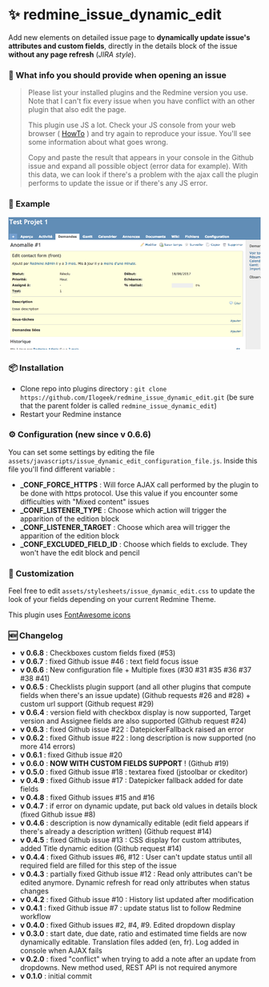 # ✨  redmine_issue_dynamic_edit

Add new elements on detailed issue page to **dynamically update issue's attributes and custom fields**, directly in the details block of the issue **without any page refresh** (*JIRA style*).


### 🔴  What info you should provide when opening an issue
>Please list your installed plugins and the Redmine version you use. Note that I can't fix every issue when you have conflict with an other plugin that also edit the page.
>
>This plugin use JS a lot. Check your JS console from your web browser ( [HowTo](https://webmasters.stackexchange.com/a/77337) ) and try again to reproduce your issue. You'll see some information about what goes wrong. 
>
>Copy and paste the result that appears in your console in the Github issue and expand all possible object (error data for example). With this data, we can look if there's a problem with the ajax call the plugin performs to update the issue or if there's any JS error.

### 🔎  Example

![Gif that represents dynamic edition of field from the detailled issue's view](/doc/edit.gif)

### 📦  Installation

* Clone repo into plugins directory : `git clone https://github.com/Ilogeek/redmine_issue_dynamic_edit.git` (be sure that the parent folder is called `redmine_issue_dynamic_edit`)
* Restart your Redmine instance

### ⚙  Configuration (new since v 0.6.6)

You can set some settings by editing the file `assets/javascripts/issue_dynamic_edit_configuration_file.js`. Inside this file you'll find different variable :
* **\_CONF\_FORCE\_HTTPS** : Will force AJAX call performed by the plugin to be done with https protocol. Use this value if you encounter some difficulties with "Mixed content" issues
* **\_CONF\_LISTENER\_TYPE** : Choose which action will trigger the apparition of the edition block
* **\_CONF\_LISTENER\_TARGET** : Choose which area will trigger the apparition of the edition block
* **\_CONF\_EXCLUDED\_FIELD\_ID** : Choose which fields to exclude. They won't have the edit block and pencil

### 🎨  Customization

Feel free to edit `assets/stylesheets/issue_dynamic_edit.css` to update the look of your fields depending on your current Redmine Theme. 

This plugin uses [FontAwesome icons](http://fontawesome.io/)

### 🆕  Changelog

* **v 0.6.8** : Checkboxes custom fields fixed (#53)
* **v 0.6.7** : fixed Github issue #46 : text field focus issue
* **v 0.6.6** : New configuration file + Multiple fixes (#30 #31 #35 #36 #37 #38 #41)
* **v 0.6.5** : Checklists plugin support (and all other plugins that compute fields when there's an issue update) (Github requests #26 and #28) + custom url support (Github request #29)
* **v 0.6.4** : version field with checkbox display is now supported, Target version and Assignee fields are also supported (Github request #24)
* **v 0.6.3** : fixed Github issue #22 : DatepickerFallback raised an error
* **v 0.6.2** : fixed Github issue #22 : long description is now supported (no more 414 errors)
* **v 0.6.1** : fixed Github issue #20
* **v 0.6.0** : **NOW WITH CUSTOM FIELDS SUPPORT** ! (Github #19)
* **v 0.5.0** : fixed Github issue #18 : textarea fixed (jstoolbar or ckeditor)
* **v 0.4.9** : fixed Github issue #17 : Datepicker fallback added for date fields
* **v 0.4.8** : fixed Github issues #15 and #16
* **v 0.4.7** : if error on dynamic update, put back old values in details block (fixed Github issue #8)
* **v 0.4.6** : description is now dynamically editable (edit field appears if there's already a description written) (Github request #14)
* **v 0.4.5** : fixed Github issue #13 : CSS display for custom attributes, added Title dynamic edition (Github request #14)
* **v 0.4.4** : fixed Github issues #6, #12 : User can't update status until all required field are filled for this step of the issue
* **v 0.4.3** : partially fixed Github issue #12 : Read only attributes can't be edited anymore. Dynamic refresh for read only attributes when status changes
* **v 0.4.2** : fixed Github issue #10 : History list updated after modification
* **v 0.4.1** : fixed Github issue #7 : update status list to follow Redmine workflow
* **v 0.4.0** : fixed Github issues #2, #4, #9. Edited dropdown display
* **v 0.3.0** : start date, due date, ratio and estimated time fields are now dynamically editable. Translation files added (en, fr). Log added in console when AJAX fails
* **v 0.2.0** : fixed "conflict" when trying to add a note after an update from dropdowns. New method used, REST API is not required anymore
* **v 0.1.0** : initial commit